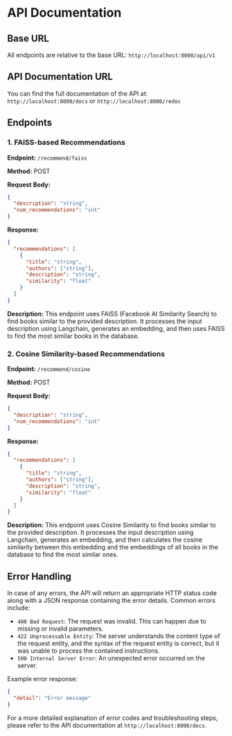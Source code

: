 # API Documentation

## Base URL

All endpoints are relative to the base URL: `http://localhost:8000/api/v1`

## API Documentation URL

You can find the full documentation of the API at: `http://localhost:8000/docs` or `http://localhost:8000/redoc`

## Endpoints

### 1. FAISS-based Recommendations

**Endpoint:** `/recommend/faiss`

**Method:** POST

**Request Body:**
```json
{
  "description": "string",
  "num_recommendations": "int"
}
```

**Response:**
```json
{
  "recommendations": [
    {
      "title": "string",
      "authors": ["string"],
      "description": "string",
      "similarity": "float"
    }
  ]
}
```

**Description:** This endpoint uses FAISS (Facebook AI Similarity Search) to find books similar to the provided description. It processes the input description using Langchain, generates an embedding, and then uses FAISS to find the most similar books in the database.

### 2. Cosine Similarity-based Recommendations

**Endpoint:** `/recommend/cosine`

**Method:** POST

**Request Body:**
```json
{
  "description": "string",
  "num_recommendations": "int"
}
```

**Response:**
```json
{
  "recommendations": [
    {
      "title": "string",
      "authors": ["string"],
      "description": "string",
      "similarity": "float"
    }
  ]
}
```

**Description:** This endpoint uses Cosine Similarity to find books similar to the provided description. It processes the input description using Langchain, generates an embedding, and then calculates the cosine similarity between this embedding and the embeddings of all books in the database to find the most similar ones.

## Error Handling

In case of any errors, the API will return an appropriate HTTP status code along with a JSON response containing the error details. Common errors include:

- `400 Bad Request`: The request was invalid. This can happen due to missing or invalid parameters.
- `422 Unprocessable Entity`: The server understands the content type of the request entity, and the syntax of the request entity is correct, but it was unable to process the contained instructions.
- `500 Internal Server Error`: An unexpected error occurred on the server.

Example error response:
```json
{
  "detail": "Error message"
}
```

For a more detailed explanation of error codes and troubleshooting steps, please refer to the API documentation at `http://localhost:8000/docs`.